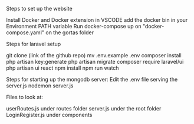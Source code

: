 Steps to set up the website

Install Docker and Docker extension in VSCODE
add the docker bin in your Environment PATH variable
Run docker-compose up on "docker-compose.yaml" on the gortas folder


Steps for laravel setup

git clone (link of the github repo)
mv .env.example .env
composer install
php artisan key:generate
php artisan migrate
composer require laravel/ui
php artisan ui react
npm install
npm run watch

Steps for starting up the mongodb server:
Edit the .env file 
serving the server.js
nodemon server.js



Files to look at:

userRoutes.js under routes folder
server.js under the root folder
LoginRegister.js under components